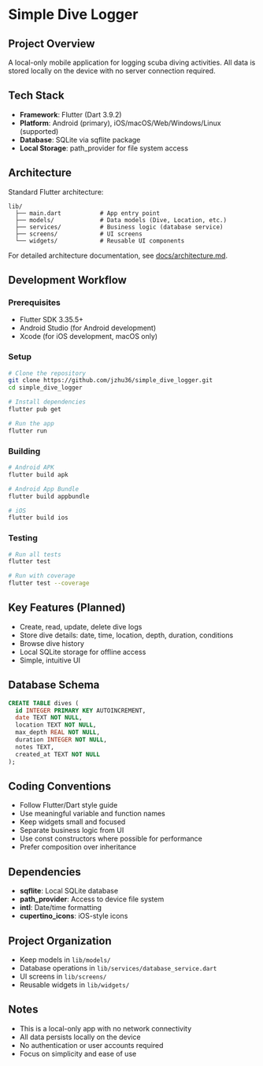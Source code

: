 # Simple Dive Logger

## Project Overview
A local-only mobile application for logging scuba diving activities. All data is stored locally on the device with no server connection required.

## Tech Stack
- **Framework**: Flutter (Dart 3.9.2)
- **Platform**: Android (primary), iOS/macOS/Web/Windows/Linux (supported)
- **Database**: SQLite via sqflite package
- **Local Storage**: path_provider for file system access

## Architecture
Standard Flutter architecture:
```
lib/
  ├── main.dart           # App entry point
  ├── models/             # Data models (Dive, Location, etc.)
  ├── services/           # Business logic (database service)
  ├── screens/            # UI screens
  └── widgets/            # Reusable UI components
```

For detailed architecture documentation, see [docs/architecture.md](docs/architecture.md).

## Development Workflow

### Prerequisites
- Flutter SDK 3.35.5+
- Android Studio (for Android development)
- Xcode (for iOS development, macOS only)

### Setup
```bash
# Clone the repository
git clone https://github.com/jzhu36/simple_dive_logger.git
cd simple_dive_logger

# Install dependencies
flutter pub get

# Run the app
flutter run
```

### Building
```bash
# Android APK
flutter build apk

# Android App Bundle
flutter build appbundle

# iOS
flutter build ios
```

### Testing
```bash
# Run all tests
flutter test

# Run with coverage
flutter test --coverage
```

## Key Features (Planned)
- Create, read, update, delete dive logs
- Store dive details: date, time, location, depth, duration, conditions
- Browse dive history
- Local SQLite storage for offline access
- Simple, intuitive UI

## Database Schema
```sql
CREATE TABLE dives (
  id INTEGER PRIMARY KEY AUTOINCREMENT,
  date TEXT NOT NULL,
  location TEXT NOT NULL,
  max_depth REAL NOT NULL,
  duration INTEGER NOT NULL,
  notes TEXT,
  created_at TEXT NOT NULL
);
```

## Coding Conventions
- Follow Flutter/Dart style guide
- Use meaningful variable and function names
- Keep widgets small and focused
- Separate business logic from UI
- Use const constructors where possible for performance
- Prefer composition over inheritance

## Dependencies
- **sqflite**: Local SQLite database
- **path_provider**: Access to device file system
- **intl**: Date/time formatting
- **cupertino_icons**: iOS-style icons

## Project Organization
- Keep models in `lib/models/`
- Database operations in `lib/services/database_service.dart`
- UI screens in `lib/screens/`
- Reusable widgets in `lib/widgets/`

## Notes
- This is a local-only app with no network connectivity
- All data persists locally on the device
- No authentication or user accounts required
- Focus on simplicity and ease of use
